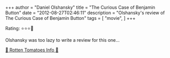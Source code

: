 +++
author = "Daniel Olshansky"
title = "The Curious Case of Benjamin Button"
date = "2012-08-27T02:46:11"
description = "Olshansky's review of The Curious Case of Benjamin Button"
tags = [
    "movie",
]
+++

Rating: ⭐⭐⭐🌟

Olshansky was too lazy to write a review for this one...

[🍅 Rotten Tomatoes Info 🍅](https://www.rottentomatoes.com//m/curious_case_of_benjamin_button)